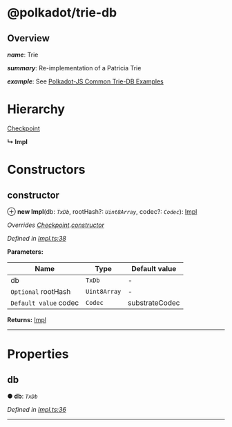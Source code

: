 

@polkadot/trie-db
=================

Overview
--------

*__name__*: Trie

*__summary__*: Re-implementation of a Patricia Trie

*__example__*: See [Polkadot-JS Common Trie-DB Examples](https://polkadot.js.org/api/common/examples/trie-db/)

# Hierarchy

 [Checkpoint](_checkpoint_.checkpoint.md)

**↳ Impl**

# Constructors

<a id="constructor"></a>

##  constructor

⊕ **new Impl**(db: *`TxDb`*, rootHash?: *`Uint8Array`*, codec?: *`Codec`*): [Impl](_impl_.impl.md)

*Overrides [Checkpoint](_checkpoint_.checkpoint.md).[constructor](_checkpoint_.checkpoint.md#constructor)*

*Defined in [Impl.ts:38](https://github.com/polkadot-js/common/blob/de67a88/packages/trie-db/src/Impl.ts#L38)*

**Parameters:**

| Name | Type | Default value |
| ------ | ------ | ------ |
| db | `TxDb` | - |
| `Optional` rootHash | `Uint8Array` | - |
| `Default value` codec | `Codec` |  substrateCodec |

**Returns:** [Impl](_impl_.impl.md)

___

# Properties

<a id="db"></a>

##  db

**● db**: *`TxDb`*

*Defined in [Impl.ts:36](https://github.com/polkadot-js/common/blob/de67a88/packages/trie-db/src/Impl.ts#L36)*

___

